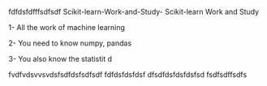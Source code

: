 fdfdsfdfffsdfsdf  Scikit-learn-Work-and-Study-
Scikit-learn Work and Study 

1- All the work of machine learning

2- You need to know numpy, pandas
        
3- You also know the statistit                                             d             
                    
                   
 fvdfvdsvvsvdsfsdfdsfsdfsdf
fdfdsfdsfdsf
dfsdfdsfdsfdsfsd
fsdfsdffsdfs                                      
